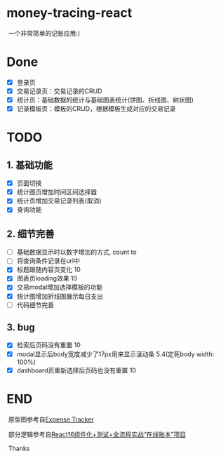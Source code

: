 # money-tracing-react

​	一个非常简单的记账应用:)

# Done

- [x] 登录页
- [x] 交易记录页：交易记录的CRUD
- [x] 统计页：基础数据的统计与基础图表统计(饼图、折线图、树状图)
- [x] 记录模板页：模板的CRUD，根据模板生成对应的交易记录

# TODO

## 1. 基础功能

- [x] 页面切换
- [x] 统计图页增加时间区间选择器
- [x] 统计页增加交易记录列表(取消)
- [x] 查询功能

## 2. 细节完善

- [ ] 基础数据显示时以数字增加的方式, count to
- [ ] 将查询条件记录在url中
- [x] 标题跟随内容页变化 10
- [x] 图表页loading效果 10
- [x] 交易modal增加选择模板的功能
- [x] 统计图增加折线图展示每日支出
- [ ] 代码细节完善

## 3. bug

- [x] 检索后页码没有重置 10
- [x] modal显示后body宽度减少了17px用来显示滚动条 5.4(定死body width: 100%)
- [x] dashboard页重新选择后页码也没有重置 10

# END

​	原型图参考自[Expense Tracker](https://www.behance.net/gallery/65608331/Expense-Tracker-Dashboard-%28With-live-demo%29)

​	部分逻辑参考自[React16组件化+测试+全流程实战“在线账本”项目](https://coding.imooc.com/class/302.html)

​	Thanks
